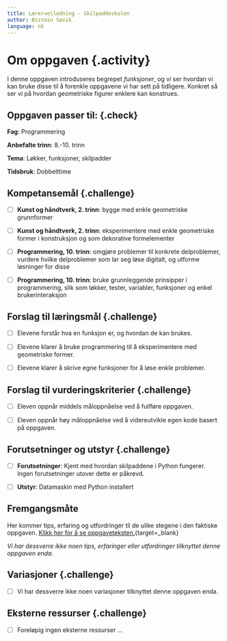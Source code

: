 ```yaml
---
title: Lærerveiledning - Skilpaddeskolen
author: Øistein Søvik
language: nb
---
```



# Om oppgaven {.activity}

I denne oppgaven introduseres begrepet *funksjoner*, og vi ser hvordan vi kan
bruke disse til å forenkle oppgavene vi har sett på tidligere. Konkret så ser vi
på hvordan geometriske figurer enklere kan konstrues.

## Oppgaven passer til: {.check}

__Fag__: Programmering

__Anbefalte trinn__: 8.-10. trinn

__Tema__: Løkker, funksjoner, skilpadder

__Tidsbruk__: Dobbelttime

## Kompetansemål {.challenge}

- [ ] __Kunst og håndtverk, 2. trinn__: bygge med enkle geometriske grunnformer

- [ ] __Kunst og håndtverk, 2. trinn__: eksperimentere med enkle geometriske
  former i konstruksjon og som dekorative formelementer

- [ ] __Programmering, 10. trinn__: omgjøre problemer til konkrete delproblemer,
  vurdere hvilke delproblemer som lar seg løse digitalt, og utforme løsninger
  for disse

- [ ] __Programmering, 10. trinn__: bruke grunnleggende prinsipper i
  programmering, slik som løkker, tester, variabler, funksjoner og enkel
  brukerinteraksjon

## Forslag til læringsmål {.challenge}

- [ ] Elevene forstår hva en funksjon er, og hvordan de kan brukes.

- [ ] Elevene klarer å bruke programmering til å eksperimentere med geometriske
  former.

- [ ] Elevene klarer å skrive egne funksjoner for å løse enkle problemer.

## Forslag til vurderingskriterier {.challenge}

- [ ] Eleven oppnår middels måloppnåelse ved å fullføre oppgaven.

- [ ] Eleven oppnår høy måloppnåelse ved å videreutvikle egen kode basert på
  oppgaven.

## Forutsetninger og utstyr {.challenge}

- [ ] __Forutsetninger__: Kjent med hvordan skilpaddene i Python fungerer. Ingen
  forutsetninger utover dette er påkrevd.

- [ ] __Utstyr__: Datamaskin med Python installert

## Fremgangsmåte

Her kommer tips, erfaring og utfordringer til de ulike stegene i den faktiske
oppgaven. [Klikk her for å se
oppgaveteksten.](../skilpaddeskolen/skilpaddeskolen.html){target=_blank}

_Vi har dessverre ikke noen tips, erfaringer eller utfordringer tilknyttet denne
oppgaven enda._

## Variasjoner {.challenge}

- [ ] Vi har dessverre ikke noen variasjoner tilknyttet denne oppgaven enda.

## Eksterne ressurser {.challenge}

- [ ] Foreløpig ingen eksterne ressurser ...
